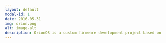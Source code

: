 ```yaml
---
layout: default
modal-id: 1
date: 2016-05-31
img: orion.png
alt: image-alt
description: OrionOS is a custom firmware development project based on the Andrid Open Source Project (AOSP). I started this project to build a stable ROM for Motorola Moto G(2013) bundled with essential features and sleek performance. It is currently maintained by a ten member team. Check it out on <a href="https://github.com/TeamOrion">Github</a> or <a href="https://plus.google.com/u/0/communities/111860173543944260545">Google+</a>.
---
```

